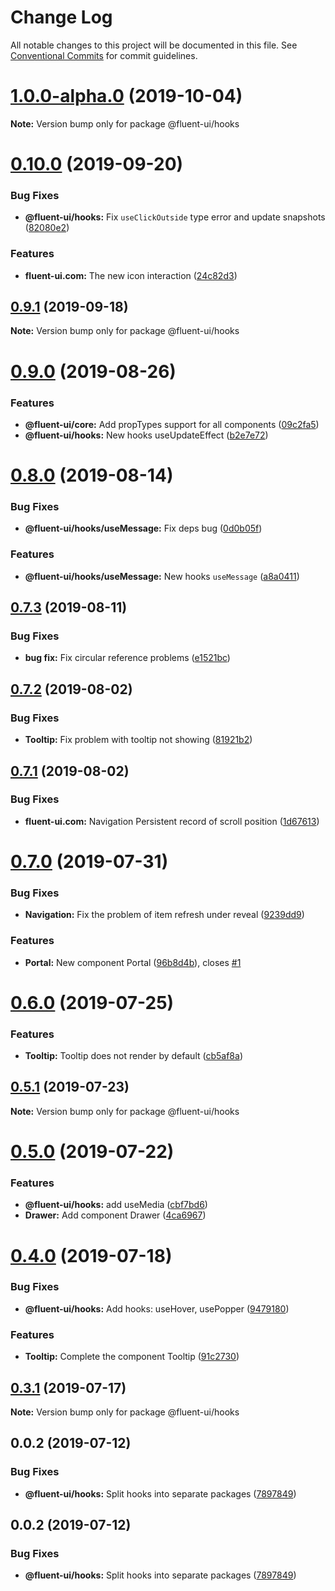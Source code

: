 # Change Log

All notable changes to this project will be documented in this file.
See [Conventional Commits](https://conventionalcommits.org) for commit guidelines.

# [1.0.0-alpha.0](https://github.com/fluent-org/fluent-ui/compare/@fluent-ui/hooks@0.10.0...@fluent-ui/hooks@1.0.0-alpha.0) (2019-10-04)

**Note:** Version bump only for package @fluent-ui/hooks





# [0.10.0](https://github.com/fluent-org/fluent-ui/compare/@fluent-ui/hooks@0.9.1...@fluent-ui/hooks@0.10.0) (2019-09-20)


### Bug Fixes

* **@fluent-ui/hooks:** Fix `useClickOutside` type error and update snapshots ([82080e2](https://github.com/fluent-org/fluent-ui/commit/82080e2))


### Features

* **fluent-ui.com:** The new icon interaction ([24c82d3](https://github.com/fluent-org/fluent-ui/commit/24c82d3))





## [0.9.1](https://github.com/fluent-org/fluent-ui/compare/@fluent-ui/hooks@0.9.0...@fluent-ui/hooks@0.9.1) (2019-09-18)

**Note:** Version bump only for package @fluent-ui/hooks





# [0.9.0](https://github.com/fluent-org/fluent-ui/compare/@fluent-ui/hooks@0.8.0...@fluent-ui/hooks@0.9.0) (2019-08-26)


### Features

* **@fluent-ui/core:** Add propTypes support for all components ([09c2fa5](https://github.com/fluent-org/fluent-ui/commit/09c2fa5))
* **@fluent-ui/hooks:** New hooks useUpdateEffect ([b2e7e72](https://github.com/fluent-org/fluent-ui/commit/b2e7e72))





# [0.8.0](https://github.com/fluent-org/fluent-ui/compare/@fluent-ui/hooks@0.7.3...@fluent-ui/hooks@0.8.0) (2019-08-14)


### Bug Fixes

* **@fluent-ui/hooks/useMessage:** Fix deps bug ([0d0b05f](https://github.com/fluent-org/fluent-ui/commit/0d0b05f))


### Features

* **@fluent-ui/hooks/useMessage:** New hooks `useMessage` ([a8a0411](https://github.com/fluent-org/fluent-ui/commit/a8a0411))





## [0.7.3](https://github.com/fluent-org/fluent-ui/compare/@fluent-ui/hooks@0.7.2...@fluent-ui/hooks@0.7.3) (2019-08-11)


### Bug Fixes

* **bug fix:** Fix circular reference problems ([e1521bc](https://github.com/fluent-org/fluent-ui/commit/e1521bc))





## [0.7.2](https://github.com/fluent-org/fluent-ui/compare/@fluent-ui/hooks@0.7.1...@fluent-ui/hooks@0.7.2) (2019-08-02)


### Bug Fixes

* **Tooltip:** Fix problem with tooltip not showing ([81921b2](https://github.com/fluent-org/fluent-ui/commit/81921b2))





## [0.7.1](https://github.com/fluent-org/fluent-ui/compare/@fluent-ui/hooks@0.7.0...@fluent-ui/hooks@0.7.1) (2019-08-02)


### Bug Fixes

* **fluent-ui.com:** Navigation Persistent record of scroll position ([1d67613](https://github.com/fluent-org/fluent-ui/commit/1d67613))





# [0.7.0](https://github.com/fluent-org/fluent-ui/compare/@fluent-ui/hooks@0.6.0...@fluent-ui/hooks@0.7.0) (2019-07-31)


### Bug Fixes

* **Navigation:** Fix the problem of item refresh under reveal ([9239dd9](https://github.com/fluent-org/fluent-ui/commit/9239dd9))


### Features

* **Portal:** New component Portal ([96b8d4b](https://github.com/fluent-org/fluent-ui/commit/96b8d4b)), closes [#1](https://github.com/fluent-org/fluent-ui/issues/1)





# [0.6.0](https://github.com/fluent-org/fluent-ui/compare/@fluent-ui/hooks@0.5.1...@fluent-ui/hooks@0.6.0) (2019-07-25)


### Features

* **Tooltip:** Tooltip does not render by default ([cb5af8a](https://github.com/fluent-org/fluent-ui/commit/cb5af8a))





## [0.5.1](https://github.com/fluent-org/fluent-ui/compare/@fluent-ui/hooks@0.5.0...@fluent-ui/hooks@0.5.1) (2019-07-23)

**Note:** Version bump only for package @fluent-ui/hooks





# [0.5.0](https://github.com/fluent-org/fluent-ui/compare/@fluent-ui/hooks@0.4.0...@fluent-ui/hooks@0.5.0) (2019-07-22)


### Features

* **@fluent-ui/hooks:** add useMedia ([cbf7bd6](https://github.com/fluent-org/fluent-ui/commit/cbf7bd6))
* **Drawer:** Add component Drawer ([4ca6967](https://github.com/fluent-org/fluent-ui/commit/4ca6967))





# [0.4.0](https://github.com/fluent-org/fluent-ui/compare/@fluent-ui/hooks@0.3.1...@fluent-ui/hooks@0.4.0) (2019-07-18)


### Bug Fixes

* **@fluent-ui/hooks:** Add hooks: useHover, usePopper ([9479180](https://github.com/fluent-org/fluent-ui/commit/9479180))


### Features

* **Tooltip:** Complete the component Tooltip ([91c2730](https://github.com/fluent-org/fluent-ui/commit/91c2730))





## [0.3.1](https://github.com/fluent-org/fluent-ui/compare/@fluent-ui/hooks@0.3.0...@fluent-ui/hooks@0.3.1) (2019-07-17)

**Note:** Version bump only for package @fluent-ui/hooks





## 0.0.2 (2019-07-12)


### Bug Fixes

* **@fluent-ui/hooks:** Split hooks into separate packages ([7897849](https://github.com/fluent-org/fluent-ui/commit/7897849))





## 0.0.2 (2019-07-12)


### Bug Fixes

* **@fluent-ui/hooks:** Split hooks into separate packages ([7897849](https://github.com/fluent-org/fluent-ui/commit/7897849))
